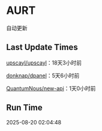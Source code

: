 # AURT

自动更新


## Last Update Times

[upscayl/upscayl](https://github.com/upscayl/upscayl)：18天3小时前

[donknap/dpanel](https://github.com/donknap/dpanel)：5天6小时前

[QuantumNous/new-api](https://github.com/QuantumNous/new-api)：1天0小时前


## Run Time
2025-08-20 02:04:48
